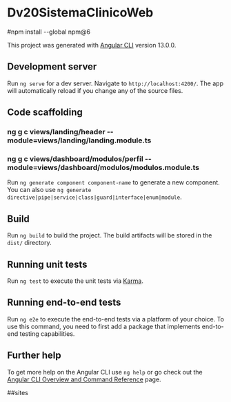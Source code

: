 # Dv20SistemaClinicoWeb

#npm install --global npm@6

This project was generated with [Angular CLI](https://github.com/angular/angular-cli) version 13.0.0.

## Development server

Run `ng serve` for a dev server. Navigate to `http://localhost:4200/`. The app will automatically reload if you change any of the source files.

## Code scaffolding
### ng g c views/landing/header --module=views/landing/landing.module.ts
### ng g c views/dashboard/modulos/perfil --module=views/dashboard/modulos/modulos.module.ts
Run `ng generate component component-name` to generate a new component. You can also use `ng generate directive|pipe|service|class|guard|interface|enum|module`.

## Build

Run `ng build` to build the project. The build artifacts will be stored in the `dist/` directory.

## Running unit tests

Run `ng test` to execute the unit tests via [Karma](https://karma-runner.github.io).

## Running end-to-end tests

Run `ng e2e` to execute the end-to-end tests via a platform of your choice. To use this command, you need to first add a package that implements end-to-end testing capabilities.

## Further help

To get more help on the Angular CLI use `ng help` or go check out the [Angular CLI Overview and Command Reference](https://angular.io/cli) page.

##sites
<!-- <VirtualHost *:80>
    DocumentRoot "C:/xampp/htdocs"
    ServerName api-clinic.test
    ServerAlias *.api-clinic.test
</VirtualHost>

<VirtualHost *:443>
    DocumentRoot "C:/xampp/htdocs"
    ServerName api-clinic.test
    ServerAlias *.api-clinic.test
    SSLEngine on
    SSLCertificateFile "crt/api-clinic.test"
    SSLCertificateKeyFile "crt/api-clinic.test"

</VirtualHost> -->
